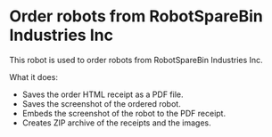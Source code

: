 # Order robots from RobotSpareBin Industries Inc

This robot is used to order robots from RobotSpareBin Industries Inc.

What it does:
* Saves the order HTML receipt as a PDF file.
* Saves the screenshot of the ordered robot.
* Embeds the screenshot of the robot to the PDF receipt.
* Creates ZIP archive of the receipts and the images.